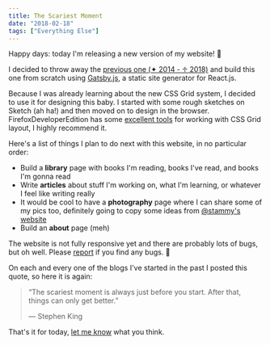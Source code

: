 ```yaml
---
title: The Scariest Moment
date: "2018-02-18"
tags: ["Everything Else"]
---
```


Happy days: today I'm releasing a new version of my website! 🎉

I decided to throw away the [previous one (✦ 2014 - ♱ 2018)](https://github.com/edmundojr/edmundojr-2014) and build this one from scratch using [Gatsby.js](https://www.gatsbyjs.org/), a static site generator for React.js.

Because I was already learning about the new CSS Grid system, I decided to use it for designing this baby. I started with some rough sketches on Sketch (ah ha!) and then moved on to design in the browser. FirefoxDeveloperEdition has some [excellent tools](https://mozilladevelopers.github.io/playground/css-grid) for working with CSS Grid layout, I highly recommend it.

Here's a list of things I plan to do next with this website, in no particular order:

- Build a **library** page with books I'm reading, books I've read, and books I'm gonna read
- Write **articles** about stuff I'm working on, what I'm learning, or whatever I feel like writing really
- It would be cool to have a **photography** page where I can share some of my pics too, definitely going to copy some ideas from [@stammy's website](https://paulstamatiou.com/photos/)
- Build an **about** page (meh)

The website is not fully responsive yet and there are probably lots of bugs, but oh well. Please [report](https://github.com/edmundojr/edmundojr.github.io/issues/new) if you find any bugs. 🐛

On each and every one of the blogs I've started in the past I posted this quote, so here it is again:

> “The scariest moment is always just before you start. After that, things can only get better.”
> <footer>— Stephen King</footer>

That's it for today, [let me know](https://twitter.com/edmundojr_) what you think.
